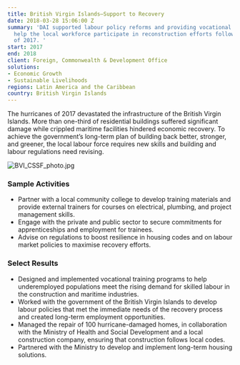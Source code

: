 ```yaml
---
title: British Virgin Islands—Support to Recovery
date: 2018-03-28 15:06:00 Z
summary: 'DAI supported labour policy reforms and providing vocational training to
  help the local workforce participate in reconstruction efforts following the hurricanes
  of 2017. '
start: 2017
end: 2018
client: Foreign, Commonwealth & Development Office
solutions:
- Economic Growth
- Sustainable Livelihoods
regions: Latin America and the Caribbean
country: British Virgin Islands
---
```


The hurricanes of 2017 devastated the infrastructure of the British Virgin Islands. More than one-third of residential buildings suffered significant damage while crippled maritime facilities hindered economic recovery. To achieve the government’s long-term plan of building back better, stronger, and greener, the local labour force requires new skills and building and labour regulations need revising.

![BVI_CSSF_photo.jpg](/uploads/BVI_CSSF_photo.jpg)

### Sample Activities

* Partner with a local community college to develop training materials and provide external trainers for courses on electrical, plumbing, and project management skills.
* Engage with the private and public sector to secure commitments for apprenticeships and employment for trainees.
* Advise on regulations to boost resilience in housing codes and on labour market policies to maximise recovery efforts.

### Select Results

* Designed and implemented vocational training programs to help underemployed populations meet the rising demand for skilled labour in the construction and maritime industries. 
* Worked with the government of the British Virgin Islands to develop labour policies that met the immediate needs of the recovery process and created long-term employment opportunities.
* Managed the repair of 100 hurricane-damaged homes, in collaboration with the Ministry of Health and Social Development and a local construction company, ensuring that construction follows local codes. 
* Partnered with the Ministry to develop and implement long-term housing solutions.
